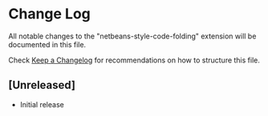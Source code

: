 # Change Log
All notable changes to the "netbeans-style-code-folding" extension will be documented in this file.

Check [Keep a Changelog](http://keepachangelog.com/) for recommendations on how to structure this file.

## [Unreleased]
- Initial release